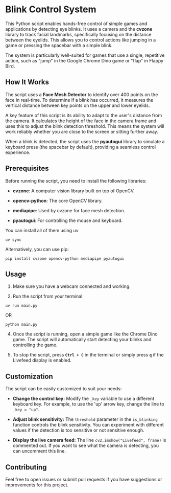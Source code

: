 # Blink Control System

This Python script enables hands-free control of simple games and applications by detecting eye blinks. It uses a camera and the **cvzone** library to track facial landmarks, specifically focusing on the distance between the eyelids. This allows you to control actions like jumping in a game or pressing the spacebar with a simple blink.

The system is particularly well-suited for games that use a single, repetitive action, such as "jump" in the Google Chrome Dino game or "flap" in Flappy Bird.

## How It Works

The script uses a **Face Mesh Detector** to identify over 400 points on the face in real-time. To determine if a blink has occurred, it measures the vertical distance between key points on the upper and lower eyelids.

A key feature of this script is its ability to adapt to the user's distance from the camera. It calculates the height of the face in the camera frame and uses this to adjust the blink detection threshold. This means the system will work reliably whether you are close to the screen or sitting further away.

When a blink is detected, the script uses the **pyautogui** library to simulate a keyboard press (the spacebar by default), providing a seamless control experience.

## Prerequisites

Before running the script, you need to install the following libraries:

* **cvzone**: A computer vision library built on top of OpenCV.

* **opencv-python**: The core OpenCV library.

* **mediapipe**: Used by cvzone for face mesh detection.

* **pyautogui**: For controlling the mouse and keyboard.

You can install all of them using uv

```
uv sync
```

Alternatively, you can use pip:

```
pip install cvzone opencv-python mediapipe pyautogui
```
 
## Usage

1. Make sure you have a webcam connected and working.

2. Run the script from your terminal:

```
uv run main.py
```

OR

```
python main.py
```

4. Once the script is running, open a simple game like the Chrome Dino game. The script will automatically start detecting your blinks and controlling the game.

5. To stop the script, press **`Ctrl + C`** in the terminal or simply press **`q`** if the Livefeed display is enabled.

## Customization

The script can be easily customized to suit your needs:

* **Change the control key:** Modify the `_key` variable to use a different keyboard key. For example, to use the 'up' arrow key, change the line to `_key = "up"`.

* **Adjust blink sensitivity:** The `threshold` parameter in the `is_blinking` function controls the blink sensitivity. You can experiment with different values if the detection is too sensitive or not sensitive enough.

* **Display the live camera feed:** The line `cv2.imshow("Livefeed", frame)` is commented out. If you want to see what the camera is detecting, you can uncomment this line.

## Contributing

Feel free to open issues or submit pull requests if you have suggestions or improvements for this project.